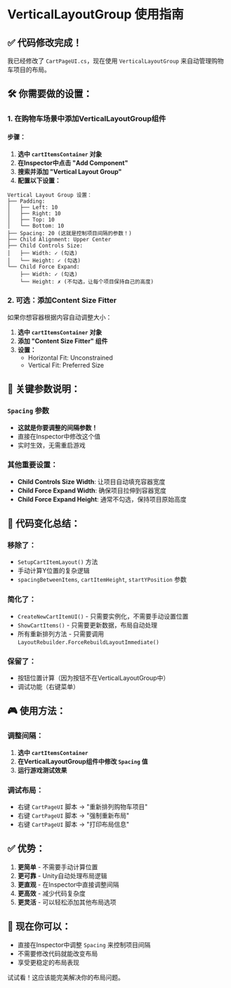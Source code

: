 # VerticalLayoutGroup 使用指南

## ✅ 代码修改完成！

我已经修改了 `CartPageUI.cs`，现在使用 `VerticalLayoutGroup` 来自动管理购物车项目的布局。

## 🛠️ 你需要做的设置：

### 1. 在购物车场景中添加VerticalLayoutGroup组件

#### 步骤：
1. **选中 `cartItemsContainer` 对象**
2. **在Inspector中点击 "Add Component"**
3. **搜索并添加 "Vertical Layout Group"**
4. **配置以下设置：**

```
Vertical Layout Group 设置：
├── Padding: 
│   ├── Left: 10
│   ├── Right: 10  
│   ├── Top: 10
│   └── Bottom: 10
├── Spacing: 20 (这就是控制项目间隔的参数！)
├── Child Alignment: Upper Center
├── Child Controls Size:
│   ├── Width: ✓ (勾选)
│   └── Height: ✓ (勾选)
└── Child Force Expand:
    ├── Width: ✓ (勾选)
    └── Height: ✗ (不勾选，让每个项目保持自己的高度)
```

### 2. 可选：添加Content Size Fitter

如果你想容器根据内容自动调整大小：

1. **选中 `cartItemsContainer` 对象**
2. **添加 "Content Size Fitter" 组件**
3. **设置：**
   - Horizontal Fit: Unconstrained
   - Vertical Fit: Preferred Size

## 🎯 关键参数说明：

### `Spacing` 参数
- **这就是你要调整的间隔参数！**
- 直接在Inspector中修改这个值
- 实时生效，无需重启游戏

### 其他重要设置：
- **Child Controls Size Width**: 让项目自动填充容器宽度
- **Child Force Expand Width**: 确保项目拉伸到容器宽度
- **Child Force Expand Height**: 通常不勾选，保持项目原始高度

## 🔧 代码变化总结：

### 移除了：
- `SetupCartItemLayout()` 方法
- 手动计算Y位置的复杂逻辑
- `spacingBetweenItems`, `cartItemHeight`, `startYPosition` 参数

### 简化了：
- `CreateNewCartItemUI()` - 只需要实例化，不需要手动设置位置
- `ShowCartItems()` - 只需要更新数据，布局自动处理
- 所有重新排列方法 - 只需要调用 `LayoutRebuilder.ForceRebuildLayoutImmediate()`

### 保留了：
- 按钮位置计算（因为按钮不在VerticalLayoutGroup中）
- 调试功能（右键菜单）

## 🎮 使用方法：

### 调整间隔：
1. **选中 `cartItemsContainer`**
2. **在VerticalLayoutGroup组件中修改 `Spacing` 值**
3. **运行游戏测试效果**

### 调试布局：
- 右键 `CartPageUI` 脚本 → "重新排列购物车项目"
- 右键 `CartPageUI` 脚本 → "强制重新布局"
- 右键 `CartPageUI` 脚本 → "打印布局信息"

## ✅ 优势：

1. **更简单** - 不需要手动计算位置
2. **更可靠** - Unity自动处理布局逻辑
3. **更直观** - 在Inspector中直接调整间隔
4. **更高效** - 减少代码复杂度
5. **更灵活** - 可以轻松添加其他布局选项

## 🚀 现在你可以：

- 直接在Inspector中调整 `Spacing` 来控制项目间隔
- 不需要修改代码就能改变布局
- 享受更稳定的布局表现

试试看！这应该能完美解决你的布局问题。


